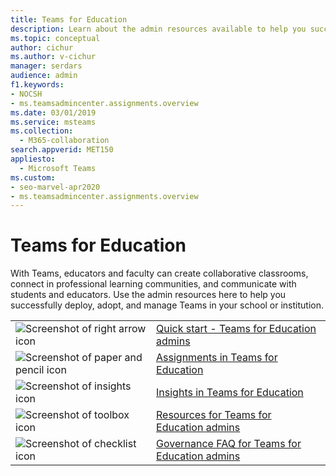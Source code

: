 ```yaml
---
title: Teams for Education
description: Learn about the admin resources available to help you successfully deploy, adopt, and manage Teams in your school or institution.
ms.topic: conceptual
author: cichur
ms.author: v-cichur
manager: serdars
audience: admin
f1.keywords:
- NOCSH
- ms.teamsadmincenter.assignments.overview
ms.date: 03/01/2019
ms.service: msteams
ms.collection: 
  - M365-collaboration
search.appverid: MET150
appliesto: 
  - Microsoft Teams
ms.custom: 
- seo-marvel-apr2020
- ms.teamsadmincenter.assignments.overview
---
```


# Teams for Education

With Teams, educators and faculty can create collaborative classrooms, connect in professional learning communities, and communicate with students and educators. Use the admin resources here to help you successfully deploy, adopt, and manage Teams in your school or institution. 


|               |               |
| ------------- | ------------- |
| ![Screenshot of right arrow icon](../media/arrow-right-2-teams.svg)  |  [Quick start - Teams for Education admins](../teams-quick-start-edu.yml) |
| ![Screenshot of paper and pencil icon](../media/sign-up-teams.svg) | [Assignments in Teams for Education](./assignments-in-teams.md) |
| ![Screenshot of insights icon](../media/insights-teams.svg) | [Insights in Teams for Education](../class-insights.md) |
| ![Screenshot of toolbox icon](../media/toolbox.svg)  |  [Resources for Teams for Education admins](../resources-teams-edu.md) |
| ![Screenshot of checklist icon](../media/task-checklist-planning-teams.svg)  |  [Governance FAQ for Teams for Education admins](../plan-teams-governance-edu.md) |
